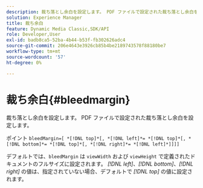 ```yaml
---
description: 裁ち落とし余白を設定します。 PDF ファイルで設定された裁ち落とし余白を設定します。
solution: Experience Manager
title: 裁ち余白
feature: Dynamic Media Classic,SDK/API
role: Developer,User
exl-id: badb8ca5-52ba-4b44-b53f-fb302626adc4
source-git-commit: 206e4643e3926cb85b4be2189743578f88180be7
workflow-type: tm+mt
source-wordcount: '57'
ht-degree: 0%

---
```


# 裁ち余白{#bleedmargin}

裁ち落とし余白を設定します。 PDF ファイルで設定された裁ち落とし余白を設定します。

ポイント `bleedMargin=[ *[!DNL top]*[, *[!DNL left]*= *[!DNL top]*[, *[!DNL bottom]*= *[!DNL top]*[, *[!DNL right]*= *[!DNL left]*]]]]`

デフォルトでは、`bleedMargin` は `viewWidth` および `viewHeight` で定義されたドキュメントのフルサイズに設定されます。 *[!DNL left]*、*[!DNL bottom]*、*[!DNL right]* の値は、指定されていない場合、デフォルトで *[!DNL top]* の値に設定されます。
